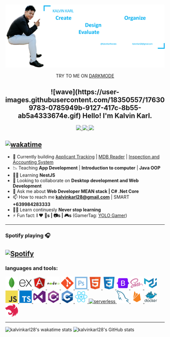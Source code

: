 ![banner](Banner/GithubBanner.png)
<p align="center">TRY TO ME ON <a target="_blank" href="https://github.com/settings/appearance">DARKMODE</a></p>
<h2 align="center">![wave](https://user-images.githubusercontent.com/18350557/176309783-0785949b-9127-417c-8b55-ab5a4333674e.gif) Hello! I'm Kalvin Karl.</h2>
<p align="center">
	<a href="https://www.facebook.com/kalvinkarl28">
		<img src="https://img.shields.io/badge/facebook-%230057B5.svg?&style=for-the-badge&logo=facebook&logoColor=white" height=25>
	</a>
	<a href="https://www.linkedin.com/in/kalvinkarlnonato">
		<img src="https://img.shields.io/badge/linkedin-%230077B5.svg?&style=for-the-badge&logo=linkedin&logoColor=white" height=25>
	</a>
	<a href="https://twitter.com/KalvinKarl28">
		<img src="https://img.shields.io/badge/twitter-%231DA1F2.svg?&style=for-the-badge&logo=twitter&logoColor=white" height=25>
	</a>
</p>

[![wakatime](https://wakatime.com/badge/user/cfd9c50e-5767-4e6f-b4f0-ae0bab880956.svg)](https://wakatime.com/@cfd9c50e-5767-4e6f-b4f0-ae0bab880956)
-------
- 🔭 Currently building [Applicant Tracking]() | [MDB Reader]() | [Inspection and Accounting System]()
- 📉 Teaching **App Development** | **Introduction to computer** | **Java OOP**
- 👨‍💻 Learning **NestJS**
- 🤝 Looking to collaborate on **Desktop development and Web Development**
- 💬 Ask me about **Web Developer MEAN stack | C# .Net Core**
- 📫 How to reach me **kalvinkarl28@gmail.com** | SMART **+639984283333**
- 🧘‍♂️ Learn continuesly **Never stop learning**
- ⚡ Fun fact: **I :heart: :dog:s | :camera:s | :video_game:s** (GamerTag: [YOLO Gamer](https://steamcommunity.com/id/kalvinkarlnonato/))
-------
### Spotify playing 🎧
[![Spotify](https://novatorem-j5jwcqkwo-kalvinkarlnonato.vercel.app/api/spotify)](https://open.spotify.com/user/pcarwfvsi3ecxvbjcd331ud11)
-------
### languages and tools:
<p align="left">
	<span>
		<a target="_blank" rel="noreferrer" href="https://www.mongodb.com">
			<img alt="mongodb" width="40" height="40" src="https://raw.githubusercontent.com/devicons/devicon/master/icons/mongodb/mongodb-original.svg"/>
		</a>
	</span>
    <span>
		<a target="_blank" rel="noreferrer" href="https://expressjs.com">
			<img alt="express" width="40" height="40" src="https://raw.githubusercontent.com/devicons/devicon/master/icons/express/express-original.svg"/>
		</a>
	</span>
    <span>
		<a target="_blank" rel="noreferrer" href="https://angular.io">
			<img alt="angular" width="40" height="40" src="https://raw.githubusercontent.com/devicons/devicon/master/icons/angularjs/angularjs-original.svg"/>
		</a>
	</span>
	<span>
		<a target="_blank" rel="noreferrer" href="https://nodejs.org">
			<img alt="nodejs" width="40" height="40" src="https://raw.githubusercontent.com/devicons/devicon/master/icons/nodejs/nodejs-original-wordmark.svg"/>
		</a>
	</span>
	<span>
		<a target="_blank" rel="noreferrer" href="https://git-scm.com">
			<img alt="git" width="40" height="40" src="https://raw.githubusercontent.com/devicons/devicon/master/icons/git/git-original.svg"/>
		</a>
	</span>
	<span>
		<a target="_blank" rel="noreferrer" href="https://www.adobe.com/ph_en/products/photoshop/landpa.html">
			<img alt="photoshop" width="40" height="40" src="https://raw.githubusercontent.com/devicons/devicon/master/icons/photoshop/photoshop-line.svg"/>
		</a>
	</span>
	<span>
		<a target="_blank" rel="noreferrer" href="https://developer.mozilla.org/en-US/docs/Glossary/HTML5">
			<img alt="html5" width="40" height="40" src="https://raw.githubusercontent.com/devicons/devicon/master/icons/html5/html5-original.svg"/>
		</a>
	</span>
	<span>
		<a target="_blank" rel="noreferrer" href="https://developer.mozilla.org/en-US/docs/Web/CSS">
			<img alt="css3" width="40" height="40" src="https://raw.githubusercontent.com/devicons/devicon/master/icons/css3/css3-original.svg"/>
		</a>
	</span>
	<span>
		<a target="_blank" rel="noreferrer" href="https://getbootstrap.com">
			<img alt="bootstrap" width="40" height="40" src="https://raw.githubusercontent.com/devicons/devicon/master/icons/bootstrap/bootstrap-original.svg"/>
		</a>
    </span>
    <span>
		<a target="_blank" rel="noreferrer" href="https://sass-lang.com">
			<img alt="sass" width="40" height="40" src="https://raw.githubusercontent.com/devicons/devicon/master/icons/sass/sass-original.svg"/>
		</a>
	</span>
    <span>
		<a target="_blank" rel="noreferrer" href="https://mui.com">
			<img alt="materialui" width="40" height="40" src="https://raw.githubusercontent.com/devicons/devicon/master/icons/materialui/materialui-original.svg"/>
		</a>
	</span>
	<span>
		<a target="_blank" rel="noreferrer" href="https://devdocs.io/javascript">
			<img alt="javascript" width="40" height="40" src="https://raw.githubusercontent.com/devicons/devicon/master/icons/javascript/javascript-original.svg"/>
		</a>
	</span>
	<span>
		<a target="_blank" rel="noreferrer" href="https://www.typescriptlang.org">
			<img alt="typescript" width="40" height="40" src="https://raw.githubusercontent.com/devicons/devicon/master/icons/typescript/typescript-original.svg"/>
		</a>
	</span>
	<span>
		<a target="_blank" rel="noreferrer" href="https://visualstudio.microsoft.com">
			<img alt="visualstudio" width="40" height="40" src="https://raw.githubusercontent.com/devicons/devicon/master/icons/visualstudio/visualstudio-plain.svg"/>
		</a>
	</span>
	<span>
		<a target="_blank" rel="noreferrer" href="https://docs.microsoft.com/en-us/dotnet/csharp">
			<img alt="csharp" width="40" height="40" src="https://raw.githubusercontent.com/devicons/devicon/master/icons/csharp/csharp-original.svg"/>
		</a>
	</span>
	<span>
		<a target="_blank" rel="noreferrer" href="https://cplusplus.com">
			<img alt="cplusplus" width="40" height="40" src="https://raw.githubusercontent.com/devicons/devicon/master/icons/cplusplus/cplusplus-original.svg"/>
		</a>
	</span>
    <span>
		<a target="_blank" rel="noreferrer" href="https://reactjs.org">
            <img alt="react" width="40" height="40" src="https://raw.githubusercontent.com/devicons/devicon/master/icons/react/react-original.svg">
		</a>
	</span>
	<span>
		<a target="_blank" rel="noreferrer" href="https://www.serverless.com">
			<img alt="serverless" width="40" height="40" src="https://www.svgrepo.com/show/354334/serverless.svg"/>
		</a>
	</span>
  <span>
		<a target="_blank" rel="noreferrer" href="https://www.mysql.com">
            <img alt="mysql" width="40" height="40" src="https://raw.githubusercontent.com/devicons/devicon/master/icons/mysql/mysql-original.svg">
		</a>
	</span>
  <span>
		<a target="_blank" rel="noreferrer" href="https://firebase.google.com">
            <img alt="firebase" width="40" height="40" src="https://raw.githubusercontent.com/devicons/devicon/master/icons/firebase/firebase-plain.svg">
		</a>
	</span>
  <span>
		<a target="_blank" rel="noreferrer" href="https://www.docker.com">
            <img alt="docker" width="40" height="40" src="https://raw.githubusercontent.com/devicons/devicon/master/icons/docker/docker-original-wordmark.svg">
		</a>
	</span>
	<span>
		<a target="_blank" rel="noreferrer" href="https://nestjs.com">
			<img alt="photoshop" width="40" height="40" src="https://raw.githubusercontent.com/devicons/devicon/master/icons/nestjs/nestjs-plain.svg"/>
		</a>
	</span>
</p>

-------
![kalvinkarl28's wakatime stats](https://github-readme-stats.vercel.app/api/wakatime?username=kalvinkarl28&hide_title=true&hide_border=true&langs_count=5&bg_color=00000000&text_color=777)
![kalvinkarl28's GitHub stats](https://github-readme-stats-git-master-kalvinkarlnonato.vercel.app/api?username=kalvinkarlnonato&show_icons=true&theme=blueberry&bg_color=00000000&text_color=777&hide_border=true)
